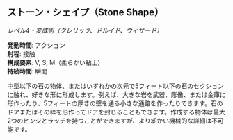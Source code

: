 ## ストーン・シェイプ（Stone Shape）
*レベル4・変成術（クレリック、ドルイド、ウィザード）*

**発動時間**: アクション  
**射程**: 接触  
**構成要素**: V, S, M（柔らかい粘土）  
**持続時間**: 瞬間

中型以下の石の物体、またはいずれかの次元で5フィート以下の石のセクションに触れ、好きな形に形成します。例えば、大きな岩を武器、彫像、または金庫に形作ったり、5フィートの厚さの壁を通る小さな通路を作ったりできます。石のドアまたはその枠を形作ってドアを封じることもできます。作成する物体は最大2つのヒンジとラッチを持つことができますが、より細かい機械的な詳細は不可能です。